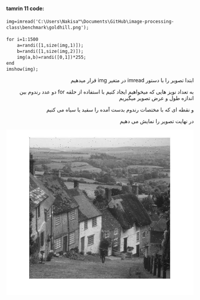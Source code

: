 #### tamrin 11 code:


```
img=imread('C:\Users\Nakisa™\Documents\GitHub\image-processing-class\benchmark\goldhill.png');
 
for i=1:1500
    a=randi([1,size(img,1)]);
    b=randi([1,size(img,2)]);
    img(a,b)=randi([0,1])*255;
end
imshow(img);

```
<div dir="rtl">
 
ابتدا تصویر را با دستور imread در متغیر img قرار میدهیم

به تعداد نویز هایی که میخواهیم ایجاد کنیم با استفاده از حلقه for دو عدد رندوم بین اندازه طول و عرض تصویر میگیریم 

و نقطه ای که با مختصات رندوم بدست آمده را سفید یا سیاه می کنیم
 
 در نهایت تصویر را نمایش می دهیم
 
</div>

![khorooji](result.jpg)
